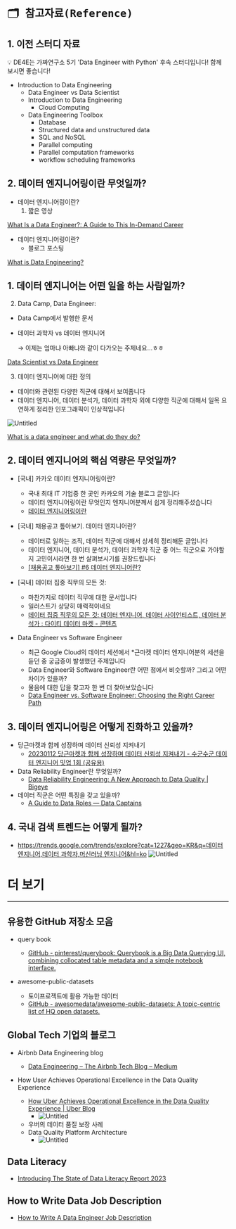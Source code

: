 # `🗂️ 참고자료(Reference)`

## 1. 이전 스터디 자료

<aside>
💡 DE4E는 가짜연구소 5기 'Data Engineer with Python' 후속 스터디입니다! 함께 보시면 좋습니다!

</aside>

- Introduction to Data Engineering
    - Data Engineer vs Data Scientist
    - Introduction to Data Engineering
        - Cloud Computing
    - Data Engineering Toolbox
        - Database
        - Structured data and unstructured data
        - SQL and NoSQL
        - Parallel computing
        - Parallel computation frameworks
        - workflow scheduling frameworks

[](https://file.notion.so/f/s/d26914d0-cb22-42c2-8985-dd60c14f39d6/Week1_Introduction_to_Data_Engineering.pdf?id=1ace0eb5-cf57-4bb1-badb-2a43e2f670f5&table=block&spaceId=333f96cf-396d-45ff-8331-232d41bd4d55&expirationTimestamp=1680437645135&signature=8mEwbqmv8e2CbQY63RbzUzQ4HxX76GIjfMu1iEfKqkg&downloadName=Week1_Introduction+to+Data+Engineering.pdf)

## 2. 데이터 엔지니어링이란 무엇일까?

- 데이터 엔지니어링이란?
    1. 짧은 영상

[What Is a Data Engineer?: A Guide to This In-Demand Career](https://www.coursera.org/articles/what-does-a-data-engineer-do-and-how-do-i-become-one)

- 데이터 엔지니어링이란?
    - 블로그 포스팅

[What is Data Engineering?](https://www.datacamp.com/blog/what-is-data-engineering)

## 1. 데이터 엔지니어는 어떤 일을 하는 사람일까?

2. Data Camp, Data Engineer:

- Data Camp에서 발행한 문서
- 데이터 과학자 vs 데이터 엔지니어
    
    → 이제는 엄마냐 아빠냐와 같이 다가오는 주제네요…ㅎㅎ
    

[Data Scientist vs Data Engineer](https://www.datacamp.com/blog/data-scientist-vs-data-engineer)

3. 데이터 엔지니어에 대한 정의

- 데이터와 관련된 다양한 직군에 대해서 보여줍니다
- 데이터 엔지니어, 데이터 분석가, 데이터 과학자 외에 다양한 직군에 대해서 일목 요연하게 정리한 인포그래픽이 인상적입니다

![Untitled](./images/1.1_comparing_data_management_roles.png)

[What is a data engineer and what do they do?](https://www.techtarget.com/searchdatamanagement/definition/data-engineer)

## 2. 데이터 엔지니어의 핵심 역량은 무엇일까?

* [국내] 카카오 데이터 엔지니어링이란?
  - 국내 최대 IT 기업중 한 곳인 카카오의 기술 블로그 글입니다
  - 데이터 엔지니어링이란 무엇인지 엔지니어분께서 쉽게 정리해주셨습니다 
  - [데이터 엔지니어링이란](https://tech.kakao.com/2020/11/30/kakao-data-engineering/)

* [국내] 채용공고 톺아보기. 데이터 엔지니어란?
  - 데이터로 일하는 조직, 데이터 직군에 대해서 상세히 정리해둔 글입니다
  - 데이터 엔지니어, 데이터 분석가, 데이터 과학자 직군 중 어느 직군으로 가야할지 고민이시라면 한 번 살펴보시기를 권장드립니다
  - [[채용공고 톺아보기] #6 데이터 엔지니어란?](https://brunch.co.kr/@13335218e68a4e8/96)

* [국내] 데이터 집중 직무의 모든 것:
  - 마찬가지로 데이터 직무에 대한 문서입니다
  - 일러스트가 상당히 매력적이네요
  - [데이터 집중 직무의 모든 것: 데이터 엔지니어, 데이터 사이언티스트, 데이터 분석가 : 다이티 데이터 마켓 - 콘텐츠](https://market.dighty.com/contents/?idx=7614796&bmode=view)

* Data Engineer vs Software Engineer
  - 최근 Google Cloud의 데이터 세션에서 *근마켓 데이터 엔지니어분의 세션을 듣던 중 궁금증이 발생했던 주제입니다
  - Data Engineer와 Software Engineer란 어떤 점에서 비슷할까? 그리고 어떤 차이가 있을까?
  - 물음에 대한 답을 찾고자 한 번 더 찾아보았습니다
  - [Data Engineer vs. Software Engineer: Choosing the Right Career Path](https://gb.coursera.org/articles/data-engineer-vs-software-engineer)

## 3. 데이터 엔지니어링은 어떻게 진화하고 있을까?
- 당근마켓과 함께 성장하며 데이터 신뢰성 지켜내기
  - [20230112 당근마켓과 함께 성장하며 데이터 신뢰성 지켜내기 - 수군수군 데이터 엔지니어 밋업 1회 (공유용)](https://docs.google.com/presentation/d/1tBm4iA_Zx2QtQAUmaYctzz6Ow9RAJTHloDtqZgfL5mU/edit#slide=id.g5ed592767b_0_192)
- Data Reliability Engineer란 무엇일까?
  - [Data Reliability Engineering: A New Approach to Data Quality | Bigeye](https://www.youtube.com/watch?v=u7sJmmAyJT4)
- 데이터 직군은 어떤 특징을 갖고 있을까?
  - [A Guide to Data Roles — Data Captains](https://www.datacaptains.com/blog/guide-to-data-roles)

## 4. 국내 검색 트렌드는 어떻게 될까?
* [https://trends.google.com/trends/explore?cat=1227&geo=KR&q=데이터 엔지니어,데이터 과학자,머신러닝 엔지니어&hl=ko](https://trends.google.com/trends/explore?cat=1227&geo=KR&q=%EB%8D%B0%EC%9D%B4%ED%84%B0%20%EC%97%94%EC%A7%80%EB%8B%88%EC%96%B4,%EB%8D%B0%EC%9D%B4%ED%84%B0%20%EA%B3%BC%ED%95%99%EC%9E%90,%EB%A8%B8%EC%8B%A0%EB%9F%AC%EB%8B%9D%20%EC%97%94%EC%A7%80%EB%8B%88%EC%96%B4&hl=ko)
![Untitled](./images/1.6_ref_data_job_trend.png)


# 더 보기

---

## 유용한 GitHub 저장소 모음

- query book
    * [GitHub - pinterest/querybook: Querybook is a Big Data Querying UI, combining collocated table metadata and a simple notebook interface.](https://github.com/pinterest/querybook)

- awesome-public-datasets
    - 토이프로젝트에 활용 가능한 데이터
    * [GitHub - awesomedata/awesome-public-datasets: A topic-centric list of HQ open datasets.](https://github.com/awesomedata/awesome-public-datasets)

## Global Tech 기업의 블로그
- Airbnb Data Engineering blog
  - [Data Engineering – The Airbnb Tech Blog – Medium](https://medium.com/airbnb-engineering/tagged/data-engineering)

- How User Achieves Operational Excellence in the Data Quality Experience
  * [How Uber Achieves Operational Excellence in the Data Quality Experience | Uber Blog](https://www.uber.com/blog/operational-excellence-data-quality/)
    * ![Untitled](./images/1.6_user_data_quality.png)

  - 우버의 데이터 품질 보장 사례
  - Data Quality Platform Architecture
    - ![Untitled](./images/1.6_uber_data_quality_detail.png)


## Data Literacy
* [Introducing The State of Data Literacy Report 2023](https://www.datacamp.com/blog/introducing-state-of-data-literacy-report)

## How to Write Data Job Description
* [How to Write A Data Engineer Job Description](https://www.datacamp.com/blog/data-engineer-job-description)


<script src="https://utteranc.es/client.js"
        repo="Pseudo-Lab/data-engineering-for-everybody"
        issue-term="pathname"
        label="comments"
        theme="preferred-color-scheme"
        crossorigin="anonymous"
        async>
</script>